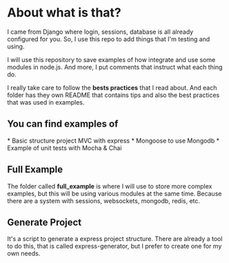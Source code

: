 # About what is that?
I came from Django where login, sessions, database is all
already configured for you. So, I use this repo to add
things that I'm testing and using.

I will use this repository to save examples of how integrate and use
some modules in node.js. And more, I put comments that instruct what each
thing do.

I really take care to follow the <b>bests practices</b> that
I read about. And each folder has they own README that contains tips
and also the best practices that was used in examples.

<h2> You can find examples of </h2>
* Basic structure project MVC with express
* Mongoose to use Mongodb
* Example of unit tests with Mocha & Chai

<h2>Full Example</h2>
The folder called <b>full_example</b> is where I will use to store
more complex examples, but this will be using various modules at the same
time. Because there are a system with sessions, websockets, mongodb, redis, etc.

<h2>Generate Project</h2>
It's a script to generate a express project structure. There are already a tool
to do this, that is called express-generator, but I prefer to create one for
my own needs.
